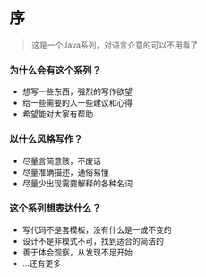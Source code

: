 # 序

> 这是一个Java系列，对语言介意的可以不用看了

### 为什么会有这个系列？

* 想写一些东西，强烈的写作欲望
* 给一些需要的人一些建议和心得
* 希望能对大家有帮助

### 以什么风格写作？

* 尽量言简意赅，不废话
* 尽量准确描述，通俗易懂
* 尽量少出现需要解释的各种名词

### 这个系列想表达什么？

* 写代码不是套模板，没有什么是一成不变的
* 设计不是非模式不可，找到适合的简洁的
* 善于体会观察，从发现不足开始
* ...还有更多



